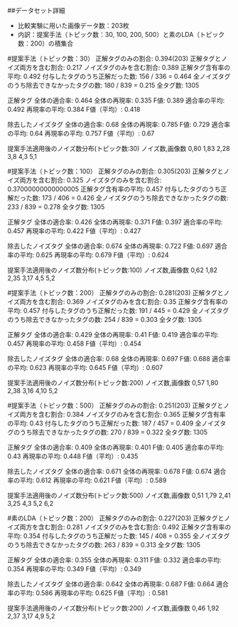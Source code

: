 ##データセット詳細
+ 比較実験に用いた画像データ数：203枚
+ 内訳：提案手法（トピック数：30, 100, 200, 500）と素のLDA（トピック数：200）の積集合

#提案手法（トピック数：30）
正解タグのみの割合: 0.394(203)
正解タグとノイズ両方を含む割合: 0.217
ノイズタグのみを含む割合: 0.389
正解タグ含有率の平均: 0.492
付与したタグのうち正解だった数: 156 / 336 = 0.464
全ノイズタグのうち除去できなかったタグの数: 180 / 839 = 0.215
全タグ数: 1305

正解タグ
全体の適合率: 0.464
全体の再現率: 0.335
F値: 0.389
適合率の平均: 0.492
再現率の平均: 0.384
F値（平均）: 0.418

除去したノイズタグ
全体の適合率: 0.68
全体の再現率: 0.785
F値: 0.729
適合率の平均: 0.64
再現率の平均: 0.757
F値（平均）: 0.67

提案手法適用後のノイズ数分布(トピック数:30)
ノイズ数,画像数
0,80
1,83
2,28
3,8
4,3
5,1

#提案手法（トピック数：100）
正解タグのみの割合: 0.305(203)
正解タグとノイズ両方を含む割合: 0.325
ノイズタグのみを含む割合: 0.37000000000000005
正解タグ含有率の平均: 0.457
付与したタグのうち正解だった数: 173 / 406 = 0.426
全ノイズタグのうち除去できなかったタグの数: 233 / 839 = 0.278
全タグ数: 1305

正解タグ
全体の適合率: 0.426
全体の再現率: 0.371
F値: 0.397
適合率の平均: 0.457
再現率の平均: 0.422
F値（平均）: 0.427

除去したノイズタグ
全体の適合率: 0.674
全体の再現率: 0.722
F値: 0.697
適合率の平均: 0.625
再現率の平均: 0.679
F値（平均）: 0.624

提案手法適用後のノイズ数分布(トピック数:100)
ノイズ数,画像数
0,62
1,82
2,35
3,17
4,5
5,2

#提案手法（トピック数：200）
正解タグのみの割合: 0.281(203)
正解タグとノイズ両方を含む割合: 0.369
ノイズタグのみを含む割合: 0.35
正解タグ含有率の平均: 0.457
付与したタグのうち正解だった数: 191 / 445 = 0.429
全ノイズタグのうち除去できなかったタグの数: 254 / 839 = 0.303
全タグ数: 1305

正解タグ
全体の適合率: 0.429
全体の再現率: 0.41
F値: 0.419
適合率の平均: 0.457
再現率の平均: 0.458
F値（平均）: 0.454

除去したノイズタグ
全体の適合率: 0.68
全体の再現率: 0.697
F値: 0.688
適合率の平均: 0.623
再現率の平均: 0.645
F値（平均）: 0.607

提案手法適用後のノイズ数分布(トピック数:200)
ノイズ数,画像数
0,57
1,80
2,38
3,16
4,10
5,2

#提案手法（トピック数：500）
正解タグのみの割合: 0.251(203)
正解タグとノイズ両方を含む割合: 0.384
ノイズタグのみを含む割合: 0.365
正解タグ含有率の平均: 0.43
付与したタグのうち正解だった数: 187 / 457 = 0.409
全ノイズタグのうち除去できなかったタグの数: 270 / 839 = 0.322
全タグ数: 1305

正解タグ
全体の適合率: 0.409
全体の再現率: 0.401
F値: 0.405
適合率の平均: 0.43
再現率の平均: 0.448
F値（平均）: 0.435

除去したノイズタグ
全体の適合率: 0.671
全体の再現率: 0.678
F値: 0.674
適合率の平均: 0.612
再現率の平均: 0.621
F値（平均）: 0.589

提案手法適用後のノイズ数分布(トピック数:500)
ノイズ数,画像数
0,51
1,79
2,41
3,25
4,3
5,2
6,2

#素のLDA（トピック数：200）
正解タグのみの割合: 0.227(203)
正解タグとノイズ両方を含む割合: 0.281
ノイズタグのみを含む割合: 0.492
正解タグ含有率の平均: 0.354
付与したタグのうち正解だった数: 145 / 408 = 0.355
全ノイズタグのうち除去できなかったタグの数: 263 / 839 = 0.313
全タグ数: 1305

正解タグ
全体の適合率: 0.355
全体の再現率: 0.311
F値: 0.332
適合率の平均: 0.354
再現率の平均: 0.349
F値（平均）: 0.349

除去したノイズタグ
全体の適合率: 0.642
全体の再現率: 0.687
F値: 0.664
適合率の平均: 0.586
再現率の平均: 0.625
F値（平均）: 0.581

提案手法適用後のノイズ数分布(トピック数:200)
ノイズ数,画像数
0,46
1,92
2,37
3,17
4,9
5,2
